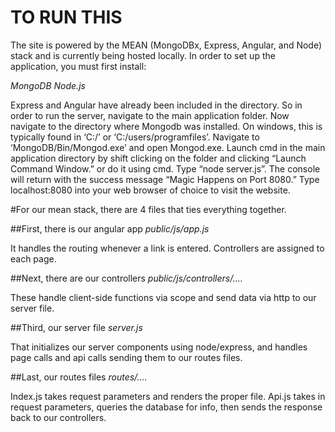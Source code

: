 # TO RUN THIS
The site is powered by the MEAN (MongoDBx, Express, Angular, and Node) stack and is currently being hosted locally. In order to set up the application, you must first install:

*MongoDB*
*Node.js*

  Express and Angular have already been included in the directory. So in order to run the server, navigate to the main application folder. Now navigate to the directory where Mongodb was installed. On windows, this is typically found in ‘C:/’ or ‘C:/users/programfiles’. Navigate to ‘MongoDB/Bin/Mongod.exe’ and open Mongod.exe. Launch cmd in the main application directory by shift clicking on the folder and clicking “Launch Command Window.” or do it using cmd. Type “node server.js”. The console will return with the success message “Magic Happens on Port 8080.” Type localhost:8080 into your web browser of choice to visit the website.


#For our mean stack, there are 4 files that ties everything together.


##First, there is our angular app
*public/js/app.js*

It handles the routing whenever a link is entered. Controllers are assigned to each page.


##Next, there are our controllers
*public/js/controllers/....*

These handle client-side functions via scope and send data via http to our server file.

##Third, our server file
*server.js*

That initializes our server components using node/express, and handles page calls and api calls sending them to our routes files.

##Last, our routes files
*routes/....*

Index.js takes request parameters and renders the proper file.
Api.js takes in request parameters, queries the database for info, then sends the response back to our controllers.
